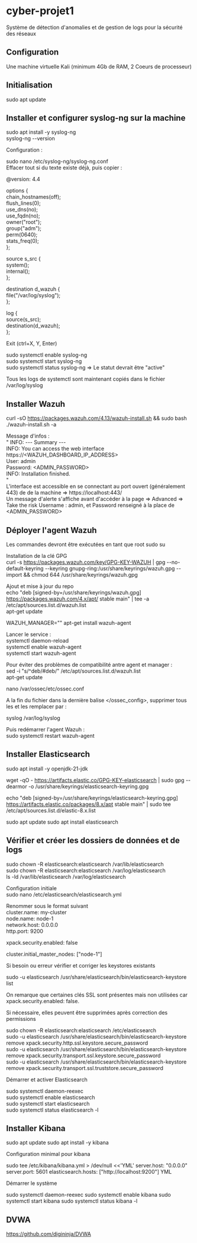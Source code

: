 # cyber-projet1
Système de détection d'anomalies et de gestion de logs pour la sécurité des réseaux

## Configuration

Une machine virtuelle Kali (minimum 4Gb de RAM, 2 Coeurs de processeur)

## Initialisation

sudo apt update

## Installer et configurer syslog-ng sur la machine 

sudo apt install -y syslog-ng  
syslog-ng --version  

Configuration :  
  
sudo nano /etc/syslog-ng/syslog-ng.conf  
Effacer tout si du texte existe déjà, puis copier :
  
@version: 4.4  
  
options {  
    chain_hostnames(off);  
    flush_lines(0);  
    use_dns(no);  
    use_fqdn(no);  
    owner("root");  
    group("adm");  
    perm(0640);  
    stats_freq(0);  
};  
  
source s_src {  
    system();  
    internal();  
};  
  
destination d_wazuh {  
    file("/var/log/syslog");  
};  
  
log {  
    source(s_src);  
    destination(d_wazuh);  
};  

Exit (ctrl+X, Y, Enter)  

sudo systemctl enable syslog-ng  
sudo systemctl start syslog-ng  
sudo systemctl status syslog-ng => Le statut devrait être "active"  

Tous les logs de systemctl sont maintenant copiés dans le fichier /var/log/syslog  
  
## Installer Wazuh

curl -sO https://packages.wazuh.com/4.13/wazuh-install.sh && sudo bash ./wazuh-install.sh -a  

Message d'infos :  
"
INFO: --- Summary ---  
INFO: You can access the web interface https://<WAZUH_DASHBOARD_IP_ADDRESS>  
    User: admin  
    Password: <ADMIN_PASSWORD>  
INFO: Installation finished.  
"  
L'interface est accessible en se connectant au port ouvert (généralement 443) de de la machine => https://localhost:443/  
Un message d'alerte s'affiche avant d'accéder à la page => Advanced => Take the risk
Username : admin, et Password renseigné à la place de <ADMIN_PASSWORD>

## Déployer l'agent Wazuh

Les commandes devront être exécutées en tant que root
sudo su

Installation de la clé GPG  
curl -s https://packages.wazuh.com/key/GPG-KEY-WAZUH | gpg --no-default-keyring --keyring gnupg-ring:/usr/share/keyrings/wazuh.gpg --import && chmod 644 /usr/share/keyrings/wazuh.gpg  
  
Ajout et mise à jour du repo  
echo "deb [signed-by=/usr/share/keyrings/wazuh.gpg] https://packages.wazuh.com/4.x/apt/ stable main" | tee -a /etc/apt/sources.list.d/wazuh.list  
apt-get update  
  
WAZUH_MANAGER="<adresse IP de la machine>" apt-get install wazuh-agent  
  
Lancer le service :  
systemctl daemon-reload  
systemctl enable wazuh-agent  
systemctl start wazuh-agent  

Pour éviter des problèmes de compatibilité antre agent et manager :  
sed -i "s/^deb/#deb/" /etc/apt/sources.list.d/wazuh.list  
apt-get update  

nano /var/ossec/etc/ossec.conf  
  
A la fin du fichier dans la dernière balise </ossec_config>, supprimer tous les <localfile> et les remplacer par :  
  
  <localfile>  
    <log_format>syslog</log_format>  
    <location>/var/log/syslog</location>  
  </localfile>  
  
Puis redémarrer l'agent Wazuh :  
sudo systemctl restart wazuh-agent  
  
  
## Installer Elasticsearch

sudo apt install -y openjdk-21-jdk

wget -qO - https://artifacts.elastic.co/GPG-KEY-elasticsearch | sudo gpg --dearmor -o /usr/share/keyrings/elasticsearch-keyring.gpg

echo "deb [signed-by=/usr/share/keyrings/elasticsearch-keyring.gpg] https://artifacts.elastic.co/packages/8.x/apt stable main" | sudo tee /etc/apt/sources.list.d/elastic-8.x.list

sudo apt update
sudo apt install elasticsearch

## Vérifier et créer les dossiers de données et de logs
  
sudo chown -R elasticsearch:elasticsearch /var/lib/elasticsearch  
sudo chown -R elasticsearch:elasticsearch /var/log/elasticsearch  
ls -ld /var/lib/elasticsearch /var/log/elasticsearch  
  
Configuration initiale  
sudo nano /etc/elasticsearch/elasticsearch.yml  
  
Renommer sous le format suivant  
cluster.name: my-cluster  
node.name: node-1  
network.host: 0.0.0.0  
http.port: 9200  
  
xpack.security.enabled: false  
  
cluster.initial_master_nodes: ["node-1"]  
  
  
Si besoin ou erreur vérifier et corriger les keystores existants  
  
sudo -u elasticsearch /usr/share/elasticsearch/bin/elasticsearch-keystore list  
  
On remarque que certaines clés SSL sont présentes mais non utilisées car xpack.security.enabled: false.  
  
Si nécessaire, elles peuvent être supprimées après correction des permissions  
  
sudo chown -R elasticsearch:elasticsearch /etc/elasticsearch  
sudo -u elasticsearch /usr/share/elasticsearch/bin/elasticsearch-keystore remove xpack.security.http.ssl.keystore.secure_password  
sudo -u elasticsearch /usr/share/elasticsearch/bin/elasticsearch-keystore remove xpack.security.transport.ssl.keystore.secure_password  
sudo -u elasticsearch /usr/share/elasticsearch/bin/elasticsearch-keystore remove xpack.security.transport.ssl.truststore.secure_password  
  
Démarrer et activer Elasticsearch  
  
sudo systemctl daemon-reexec  
sudo systemctl enable elasticsearch  
sudo systemctl start elasticsearch  
sudo systemctl status elasticsearch -l  
  
  
## Installer Kibana

sudo apt update
sudo apt install -y kibana

Configuration minimal pour kibana

sudo tee /etc/kibana/kibana.yml > /dev/null <<'YML'
server.host: "0.0.0.0"
server.port: 5601
elasticsearch.hosts: ["http://localhost:9200"]
YML


Démarrer le système 

sudo systemctl daemon-reexec
sudo systemctl enable kibana
sudo systemctl start kibana
sudo systemctl status kibana -l

## DVWA
  
https://github.com/digininja/DVWA

